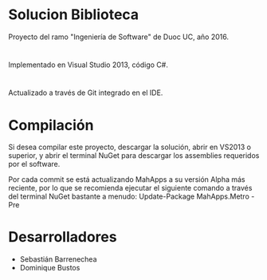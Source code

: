 # Solucion Biblioteca
Proyecto del ramo "Ingeniería de Software" de Duoc UC, año 2016.
#
Implementado en Visual Studio 2013, código C#.
#
Actualizado a través de Git integrado en el IDE.
#
#
# Compilación
Si desea compilar este proyecto, descargar la solución, abrir en VS2013 o superior, y abrir el terminal NuGet para descargar los assemblies requeridos por el software.

Por cada commit se está actualizando MahApps a su versión Alpha más reciente, por lo que se recomienda ejecutar el siguiente comando a través del terminal NuGet bastante a menudo:
Update-Package MahApps.Metro -Pre
#
#
# Desarrolladores
- Sebastián Barrenechea
- Dominique Bustos
